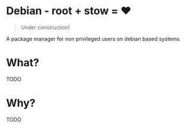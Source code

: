 # Debian - root + stow = ❤

> Under construction!

A package manager for non privileged users on debian based systems.

# What?

TODO

# Why?

TODO
